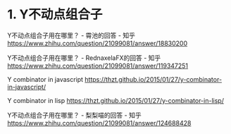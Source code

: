 











# 1. Y不动点组合子




Y不动点组合子用在哪里？ - 霄池的回答 - 知乎 https://www.zhihu.com/question/21099081/answer/18830200



Y不动点组合子用在哪里？ - RednaxelaFX的回答 - 知乎 https://www.zhihu.com/question/21099081/answer/119347251




Y combinator in javascript  https://thzt.github.io/2015/01/27/y-combinator-in-javascript/


Y combinator in lisp https://thzt.github.io/2015/01/27/y-combinator-in-lisp/

























Y不动点组合子用在哪里？ - 梨梨喵的回答 - 知乎 https://www.zhihu.com/question/21099081/answer/124688428















